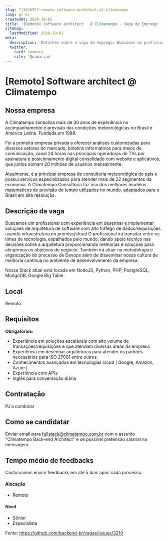 ```yaml
---
slug: 713676977-remoto-software-architect-at-climatempo
lang: pt-br
createdAt: 2020-10-02
title: '[Remoto] Software architect   @ Climatempo - Vaga de Emprego'
sitemap:
  lastModified: 2020-10-02
meta:
  description: 'Detalhes sobre a vaga de emprego: Buscamos um profissional com experiência em desenhar e implementar soluções de arquitetura de software com alto tráfego de dados/requisições usando infraestrutura on premise/cloud O profissional irá transitar entre os times de tecnologia, espalhados pelo mundo, dando apoio técnico nas decisões sobre a arquitetura proporcionando melhorias e soluções para atingirmos os objetivos de negócio. Também irá atuar na metodologia e organização do processo de Devops além de disseminar nossa cultura de melhoria contínua no ambiente de desenvolvimento da empresa. Nossa Stack atual está focada em NodeJS, Python, PHP, PostgreSQL, MongoDB, Google Big Table.'
  twitter:
    card: summary
    site: '@nawarian'
---
```


# [Remoto] Software architect   @ Climatempo


## Nossa empresa

A Climatempo simboliza mais de 30 anos de experiência no acompanhamento e previsão das condições meteorológicas no Brasil e América Latina. Fundada em 1988.

Foi a primeira empresa privada a oferecer análises customizadas para diversos setores do mercado, boletins informativos para meios de comunicação, canal 24 horas nas principais operadoras de TVs por assinatura e posicionamento digital consolidado com website e aplicativos, que juntos somam 20 milhões de usuários mensalmente.

Atualmente, é a principal empresa de consultoria meteorológica do país e possui serviços especializados para atender mais de 22 segmentos da economia. A Climatempo Consultoria faz uso dos melhores modelos matemáticos de previsão do tempo utilizados no mundo, adaptados para o Brasil em alta resolução.

## Descrição da vaga

Buscamos um profissional com experiência em desenhar e implementar soluções de arquitetura de software com alto tráfego de dados/requisições usando infraestrutura on premise/cloud 
O profissional irá transitar entre os times de tecnologia, espalhados pelo mundo, dando apoio técnico nas decisões sobre a arquitetura proporcionando melhorias e soluções para atingirmos os objetivos de negócio.
Também irá atuar na metodologia e organização do processo de Devops além de disseminar nossa cultura de melhoria contínua no ambiente de desenvolvimento da empresa.

Nossa Stack atual está focada em NodeJS, Python, PHP, PostgreSQL, MongoDB, Google Big Table.

## Local

Remoto

## Requisitos

**Obrigatórios:**
- Experiência em soluções escaláveis com alto volume de transações/requisições e que atendam diversas áreas da empresa
- Experiência em desenhar arquiteturas para atender os padrões necessários para ISO 27001 entre outros.
- Conhecimentos avançados em tecnologias cloud ( Google, Amazon, Azure )
- Experiência com APIs 
- Inglês para conversação diária


## Contratação

PJ a combinar

## Como se candidatar

Enviar email para fullstack@climatempo.com.br com o assunto "Climatempo Back-end Architect" e se possível pretensão salarial na mensagem.

## Tempo médio de feedbacks

Costumamos enviar feedbacks em até 5 dias após cada processo.


#### Alocação
- Remoto

#### Nível
- Sênior
- Especialista




Fonte: https://github.com/backend-br/vagas/issues/3210